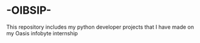 # -OIBSIP-
This repository includes my python developer projects that I have made on my Oasis infobyte internship
